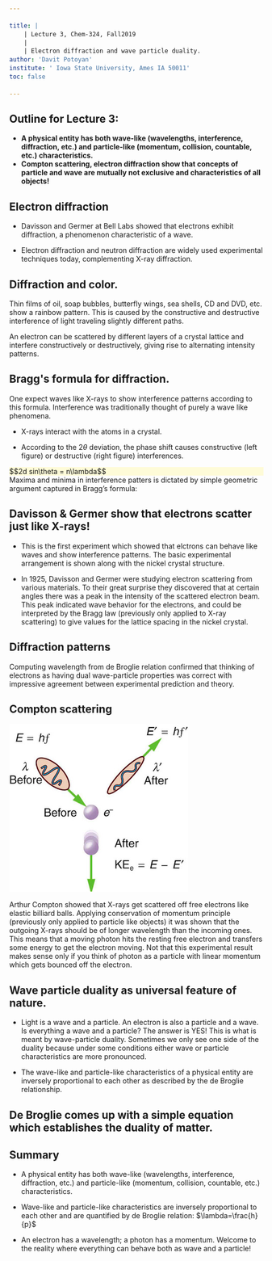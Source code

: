 ```yaml
---

title: |
    | Lecture 3, Chem-324, Fall2019
	|
    | Electron diffraction and wave particle duality.
author: 'Davit Potoyan'
institute: ' Iowa State University, Ames IA 50011'
toc: false

---
```


## Outline for Lecture 3: 

- **A physical entity has both wave-like (wavelengths, interference, diffraction, etc.) and particle-like (momentum, collision, countable, etc.) characteristics.**
- **Compton scattering, electron diffraction show that concepts of particle and wave are mutually not exclusive and characteristics of all objects!**



## Electron diffraction

- Davisson and Germer at Bell Labs showed that electrons exhibit diffraction, a phenomenon characteristic of a wave.

- Electron diffraction and neutron diffraction are widely used experimental techniques today, complementing X-ray diffraction.


## Diffraction and color. 

Thin films of oil, soap bubbles, butterfly wings, sea shells, CD and DVD, etc. show a rainbow pattern. This is caused by the constructive and destructive interference of light traveling slightly different paths.

An electron can be scattered by different layers of a crystal lattice and interfere constructively or destructively, giving rise to alternating intensity patterns. 

## Bragg's formula for diffraction. 

One expect waves like X-rays to show interference patterns according to this formula. Interference was traditionally thought of purely a wave like phenomena. 

- X-rays interact with the atoms in a crystal.

- According to the $2\theta$ deviation, the phase shift causes constructive (left figure) or destructive (right figure) interferences.

<div style="background-color: #fefbd8">
$$2d sin\theta = n\lambda$$
</div>
Maxima and minima in interference patters is dictated by simple geometric  argument captured in Bragg’s formula: 
 
## Davisson & Germer show that electrons scatter just like X-rays!

- This is the first experiment which showed that elctrons can behave like waves and show interference patterns. The basic experimental arrangement is shown along with the nickel crystal structure. 

- In 1925, Davisson and Germer were studying electron scattering from various materials. To their great surprise they discovered that at certain angles there was a peak in the intensity of the scattered electron beam. This peak indicated wave behavior for the electrons, and could be interpreted by the Bragg law (previously only applied to X-ray scattering) to give values for the lattice spacing in the nickel crystal. 

## Diffraction patterns

Computing wavelength from de Broglie relation confirmed that thinking of electrons as having dual wave-particle properties was correct with impressive agreement between experimental prediction and theory. 

## Compton scattering

![](./images/lec3_compton.jpeg)

Arthur Compton showed that X-rays get scattered off free electrons like elastic billiard balls. Applying conservation of momentum principle (previously only applied to particle like objects) it was shown that the outgoing X-rays should be of longer wavelength than the incoming ones. This means that a moving photon hits the resting free electron and transfers some energy to get the electron moving. Not that this experimental result makes sense only if you think of photon as a particle with linear momentum which gets bounced off the electron.


## Wave particle duality as universal feature of nature. 

- Light is a wave and a particle. An electron is also a particle and a wave. Is everything a wave and a particle? The answer is YES! This is what is meant by wave-particle duality.  Sometimes we only see one side of the duality because under some conditions either wave or particle characteristics are more pronounced. 

- The wave-like and particle-like characteristics of a physical entity are inversely proportional to each other as described by the de Broglie relationship.

## De Broglie comes up with a simple equation which establishes the duality of matter. 



## Summary

- A physical entity has both wave-like (wavelengths, interference, diffraction, etc.) and particle-like (momentum, collision, countable, etc.) characteristics.

- Wave-like and particle-like characteristics are inversely proportional to each other and are quantified by de Broglie relation: $\lambda=\frac{h}{p}$

- An electron has a wavelength; a photon has a momentum. Welcome to the reality where everything can behave both as wave and a particle!

